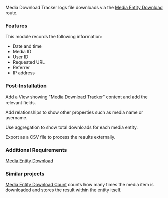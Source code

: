 Media Download Tracker logs file downloads via the [Media Entity Download](/project/media_entity_download) route.

### Features

This module records the following information:

*   Date and time
*   Media ID
*   User ID
*   Requested URL
*   Referrer
*   IP address

### Post-Installation

Add a View showing "Media Download Tracker" content and add the relevant fields.

Add relationships to show other properties such as media name or username.

Use aggregation to show total downloads for each media entity.

Export as a CSV file to process the results externally.

### Additional Requirements

[Media Entity Download](/project/media_entity_download)

### Similar projects

[Media Entity Download Count](/project/media_entity_download_count) counts how many times the media item is downloaded and stores the result within the entity itself.
